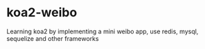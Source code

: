 # koa2-weibo
Learning koa2 by implementing a mini weibo app, use redis, mysql, sequelize and other frameworks
